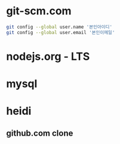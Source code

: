 # git-scm.com

```bash
git config --global user.name '본인아이디'
git config --global user.email '본인이메일'
```

# nodejs.org - LTS

# mysql

# heidi

## github.com clone
